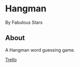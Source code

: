 # Hangman

By Fabulous Stars

## About

A Hangman word guessing game.

[Trello](https://trello.com/b/5cNmuy2D/fabulous-stars-hangman)

